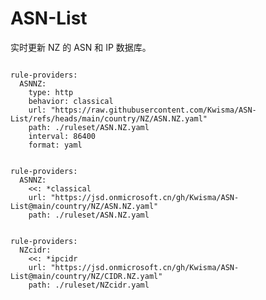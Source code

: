 
# ASN-List

实时更新 NZ 的 ASN 和 IP 数据库。

<pre><code class="language-javascript">
rule-providers:
  ASNNZ:
    type: http
    behavior: classical
    url: "https://raw.githubusercontent.com/Kwisma/ASN-List/refs/heads/main/country/NZ/ASN.NZ.yaml"
    path: ./ruleset/ASN.NZ.yaml
    interval: 86400
    format: yaml
</code></pre>

<pre><code class="language-javascript">
rule-providers:
  ASNNZ:
    <<: *classical
    url: "https://jsd.onmicrosoft.cn/gh/Kwisma/ASN-List@main/country/NZ/ASN.NZ.yaml"
    path: ./ruleset/ASN.NZ.yaml
</code></pre>

<pre><code class="language-javascript">
rule-providers:
  NZcidr:
    <<: *ipcidr
    url: "https://jsd.onmicrosoft.cn/gh/Kwisma/ASN-List@main/country/NZ/CIDR.NZ.yaml"
    path: ./ruleset/NZcidr.yaml
</code></pre>